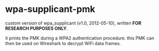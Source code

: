 # wpa-supplicant-pmk
custom version of wpa_supplicant (v1.0, 2012-05-10), written **FOR RESEARCH PURPOSES ONLY**. 

it prints the PMK during a WPA2 authentication procedure. this PMK can then be used on Wireshark to decrypt WiFi data frames.
